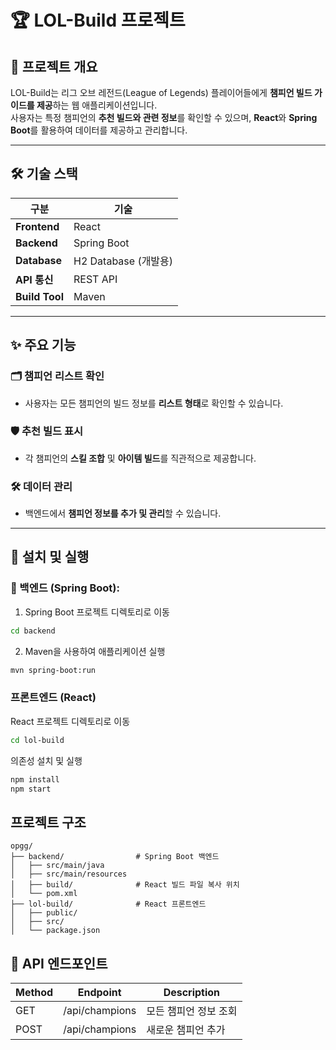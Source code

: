 # 🏆 LOL-Build 프로젝트

## 🌟 프로젝트 개요
LOL-Build는 리그 오브 레전드(League of Legends) 플레이어들에게 **챔피언 빌드 가이드를 제공**하는 웹 애플리케이션입니다.  
사용자는 특정 챔피언의 **추천 빌드와 관련 정보**를 확인할 수 있으며, **React**와 **Spring Boot**를 활용하여 데이터를 제공하고 관리합니다.
 
---

## 🛠️ 기술 스택
| **구분**       | **기술**              |
|----------------|----------------------|
| **Frontend**   | React               |
| **Backend**    | Spring Boot         |
| **Database**   | H2 Database (개발용)|
| **API 통신**   | REST API            |
| **Build Tool** | Maven               |

---

## ✨ 주요 기능
### 🗂️ **챔피언 리스트 확인**
- 사용자는 모든 챔피언의 빌드 정보를 **리스트 형태**로 확인할 수 있습니다.

### 🛡️ **추천 빌드 표시**
- 각 챔피언의 **스킬 조합** 및 **아이템 빌드**를 직관적으로 제공합니다.

### 🛠️ **데이터 관리**
- 백엔드에서 **챔피언 정보를 추가 및 관리**할 수 있습니다.

---

## 🚀 설치 및 실행

### 🔧 백엔드 (Spring Boot):
1. Spring Boot 프로젝트 디렉토리로 이동
``` bash
cd backend
```

2. Maven을 사용하여 애플리케이션 실행
```bash
mvn spring-boot:run
```

### 프론트엔드 (React)
React 프로젝트 디렉토리로 이동
```bash
cd lol-build
```

의존성 설치 및 실행
```bash
npm install
npm start
```

## 프로젝트 구조
```
opgg/
├── backend/                # Spring Boot 백엔드
│   ├── src/main/java
│   ├── src/main/resources
│   ├── build/              # React 빌드 파일 복사 위치
│   └── pom.xml
├── lol-build/              # React 프론트엔드
│   ├── public/
│   ├── src/
│   └── package.json

```

## 📡 API 엔드포인트

| **Method**       | **Endpoint**        | **Description**     |
|----------------|----------------------|----------------|
| GET   | /api/champions       |모든 챔피언 정보 조회 |
| POST    | /api/champions       | 새로운 챔피언 추가 |
  



